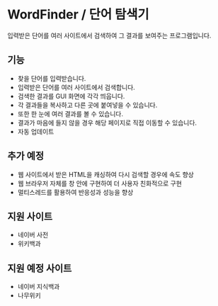 # WordFinder / 단어 탐색기

입력받은 단어를 여러 사이트에서 검색하여 그 결과를 보여주는 프로그램입니다. 

## 기능

- 찾을 단어를 입력받습니다. 
- 입력받은 단어를 여러 사이트에서 검색합니다. 
- 검색한 결과를 GUI 화면에 각각 띄웁니다. 
- 각 결과들을 복사하고 다른 곳에 붙여넣을 수 있습니다. 
- 또한 한 눈에 여러 결과를 볼 수 있습니다. 
- 결과가 마음에 들지 않을 경우 해당 페이지로 직접 이동할 수 있습니다. 
- 자동 업데이트

## 추가 예정

- 웹 사이트에서 받은 HTML을 캐싱하여 다시 검색할 경우에 속도 향상
- 웹 브라우저 자체를 창 안에 구현하여 더 사용자 친화적으로 구현
- 멀티스레드를 활용하여 반응성과 성능을 향상

## 지원 사이트

- 네이버 사전
- 위키백과

## 지원 예정 사이트

- 네이버 지식백과
- 나무위키
